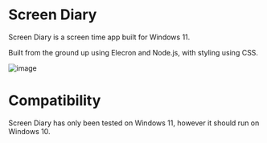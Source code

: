 # Screen Diary
 Screen Diary is a screen time app built for Windows 11.

 Built from the ground up using Elecron and Node.js, with styling using CSS.
 
![image](https://github.com/user-attachments/assets/f2ae7e8a-dea8-4b46-84f6-fb87f9ecfc25)

# Compatibility 
Screen Diary has only been tested on Windows 11, however it should run on Windows 10.
